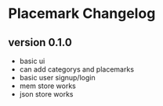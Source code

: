 # Placemark Changelog

## version 0.1.0

- basic ui
- can add categorys and placemarks 
- basic user signup/login
- mem store works
- json store works


